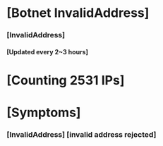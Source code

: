 # [Botnet InvalidAddress]
### [InvalidAddress]
#### [Updated every 2~3 hours]

# [Counting 2531 IPs]

# [Symptoms] 
###   [InvalidAddress] [invalid address rejected]
